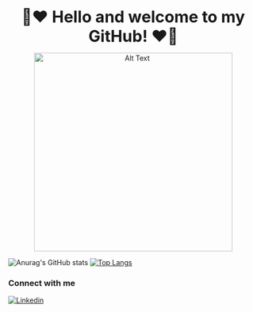 <p align="center">
  <b><font size="6">🌸❤️ Hello and welcome to my GitHub! ❤️🌸</font></b>
</p>

<p align="center">
  <img src="https://media2.giphy.com/media/WS6ACu6QroN7mZxASM/giphy.gif" alt="Alt Text" width="400" height="400">
</p>

![Anurag's GitHub stats](https://github-readme-stats.vercel.app/api?username=hollymcevoy&show_icons=true&theme=cobalt)
[![Top Langs](https://github-readme-stats.vercel.app/api/top-langs/?username=hollymcevoy&layout=compact)](https://github.com/anuraghazra/github-readme-stats)

### Connect with me 
[![Linkedin](https://images.unsplash.com/photo-1600320040144-c42faa9ee811)](https://www.linkedin.com/in/holly-mcevoy-27b49322b/)


